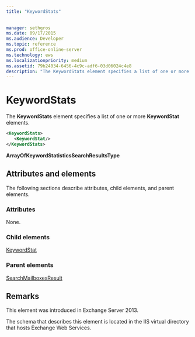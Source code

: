 ```yaml
---
title: "KeywordStats"
 
 
manager: sethgros
ms.date: 09/17/2015
ms.audience: Developer
ms.topic: reference
ms.prod: office-online-server
ms.technology: ews
ms.localizationpriority: medium
ms.assetid: 79b24034-6456-4c9c-adf6-03d06024c4e8
description: "The KeywordStats element specifies a list of one or more KeywordStat elements."
---
```


# KeywordStats

The **KeywordStats** element specifies a list of one or more **KeywordStat** elements. 
  
```XML
<KeywordStats>
   <KeywordStat/>
</KeywordStats>
```

 **ArrayOfKeywordStatisticsSearchResultsType**
## Attributes and elements

The following sections describe attributes, child elements, and parent elements.
  
### Attributes

None.
  
### Child elements

[KeywordStat](keywordstat.md)
  
### Parent elements

[SearchMailboxesResult](searchmailboxesresult.md)
  
## Remarks

This element was introduced in Exchange Server 2013.
  
The schema that describes this element is located in the IIS virtual directory that hosts Exchange Web Services.
  

